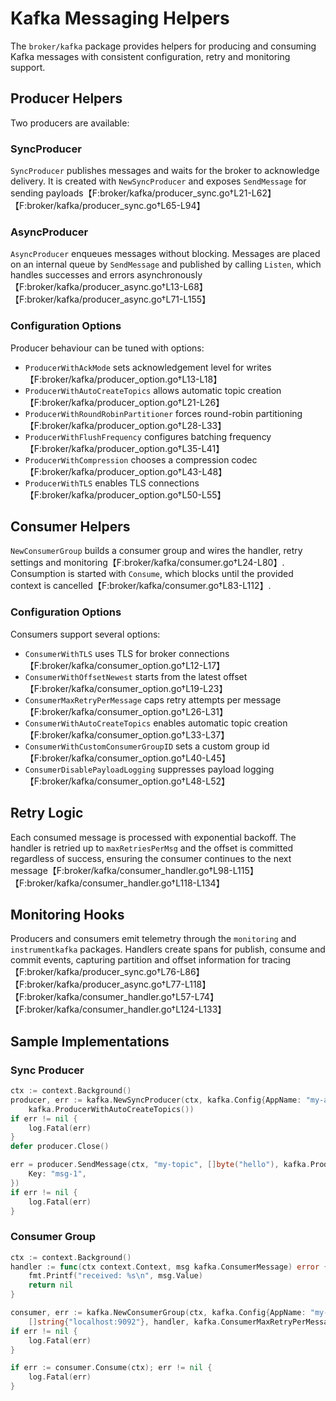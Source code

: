 # Kafka Messaging Helpers

The `broker/kafka` package provides helpers for producing and consuming Kafka messages with consistent configuration, retry and monitoring support.

## Producer Helpers

Two producers are available:

### SyncProducer

`SyncProducer` publishes messages and waits for the broker to acknowledge delivery. It is created with `NewSyncProducer` and exposes `SendMessage` for sending payloads【F:broker/kafka/producer_sync.go†L21-L62】【F:broker/kafka/producer_sync.go†L65-L94】

### AsyncProducer

`AsyncProducer` enqueues messages without blocking. Messages are placed on an internal queue by `SendMessage` and published by calling `Listen`, which handles successes and errors asynchronously【F:broker/kafka/producer_async.go†L13-L68】【F:broker/kafka/producer_async.go†L71-L155】

### Configuration Options

Producer behaviour can be tuned with options:

- `ProducerWithAckMode` sets acknowledgement level for writes【F:broker/kafka/producer_option.go†L13-L18】
- `ProducerWithAutoCreateTopics` allows automatic topic creation【F:broker/kafka/producer_option.go†L21-L26】
- `ProducerWithRoundRobinPartitioner` forces round-robin partitioning【F:broker/kafka/producer_option.go†L28-L33】
- `ProducerWithFlushFrequency` configures batching frequency【F:broker/kafka/producer_option.go†L35-L41】
- `ProducerWithCompression` chooses a compression codec【F:broker/kafka/producer_option.go†L43-L48】
- `ProducerWithTLS` enables TLS connections【F:broker/kafka/producer_option.go†L50-L55】

## Consumer Helpers

`NewConsumerGroup` builds a consumer group and wires the handler, retry settings and monitoring【F:broker/kafka/consumer.go†L24-L80】. Consumption is started with `Consume`, which blocks until the provided context is cancelled【F:broker/kafka/consumer.go†L83-L112】.

### Configuration Options

Consumers support several options:

- `ConsumerWithTLS` uses TLS for broker connections【F:broker/kafka/consumer_option.go†L12-L17】
- `ConsumerWithOffsetNewest` starts from the latest offset【F:broker/kafka/consumer_option.go†L19-L23】
- `ConsumerMaxRetryPerMessage` caps retry attempts per message【F:broker/kafka/consumer_option.go†L26-L31】
- `ConsumerWithAutoCreateTopics` enables automatic topic creation【F:broker/kafka/consumer_option.go†L33-L37】
- `ConsumerWithCustomConsumerGroupID` sets a custom group id【F:broker/kafka/consumer_option.go†L40-L45】
- `ConsumerDisablePayloadLogging` suppresses payload logging【F:broker/kafka/consumer_option.go†L48-L52】

## Retry Logic

Each consumed message is processed with exponential backoff. The handler is retried up to `maxRetriesPerMsg` and the offset is committed regardless of success, ensuring the consumer continues to the next message【F:broker/kafka/consumer_handler.go†L98-L115】【F:broker/kafka/consumer_handler.go†L118-L134】

## Monitoring Hooks

Producers and consumers emit telemetry through the `monitoring` and `instrumentkafka` packages. Handlers create spans for publish, consume and commit events, capturing partition and offset information for tracing【F:broker/kafka/producer_sync.go†L76-L86】【F:broker/kafka/producer_async.go†L77-L118】【F:broker/kafka/consumer_handler.go†L57-L74】【F:broker/kafka/consumer_handler.go†L124-L133】

## Sample Implementations

### Sync Producer

```go
ctx := context.Background()
producer, err := kafka.NewSyncProducer(ctx, kafka.Config{AppName: "my-app", Server: "local"}, []string{"localhost:9092"},
    kafka.ProducerWithAutoCreateTopics())
if err != nil {
    log.Fatal(err)
}
defer producer.Close()

err = producer.SendMessage(ctx, "my-topic", []byte("hello"), kafka.ProducerMessageOption{
    Key: "msg-1",
})
if err != nil {
    log.Fatal(err)
}
```

### Consumer Group

```go
ctx := context.Background()
handler := func(ctx context.Context, msg kafka.ConsumerMessage) error {
    fmt.Printf("received: %s\n", msg.Value)
    return nil
}

consumer, err := kafka.NewConsumerGroup(ctx, kafka.Config{AppName: "my-app", Server: "local"}, []string{"my-topic"},
    []string{"localhost:9092"}, handler, kafka.ConsumerMaxRetryPerMessage(3))
if err != nil {
    log.Fatal(err)
}

if err := consumer.Consume(ctx); err != nil {
    log.Fatal(err)
}
```

